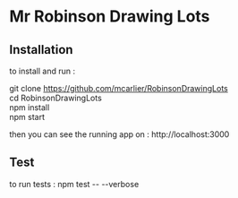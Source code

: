 # Mr Robinson Drawing Lots

## Installation

to install and run :   

git clone https://github.com/mcarlier/RobinsonDrawingLots  
cd RobinsonDrawingLots  
npm install  
npm start  

then you can see the running app on : http://localhost:3000

## Test

to run tests :  npm test -- --verbose

